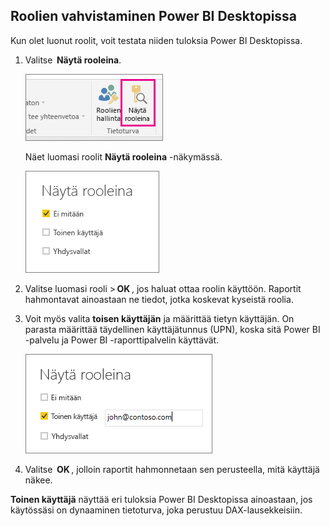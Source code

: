 ## <a name="validate-the-roles-within-power-bi-desktop"></a>Roolien vahvistaminen Power BI Desktopissa
Kun olet luonut roolit, voit testata niiden tuloksia Power BI Desktopissa.

1. Valitse  **Näytä rooleina**. 

    ![](./media/rls-desktop-view-as-roles/powerbi-desktop-rls-view-as-roles.png)

    Näet luomasi roolit **Näytä rooleina** -näkymässä.

    ![](./media/rls-desktop-view-as-roles/powerbi-desktop-rls-view-as-roles-dialog.png)

3. Valitse luomasi rooli > **OK** , jos haluat ottaa roolin käyttöön. Raportit hahmontavat ainoastaan ne tiedot, jotka koskevat kyseistä roolia. 

4. Voit myös valita **toisen käyttäjän** ja määrittää tietyn käyttäjän. On parasta määrittää täydellinen käyttäjätunnus (UPN), koska sitä Power BI -palvelu ja Power BI -raporttipalvelin käyttävät.

    ![](./media/rls-desktop-view-as-roles/powerbi-desktop-rls-other-user.png)

1. Valitse  **OK** , jolloin raportit hahmonnetaan sen perusteella, mitä käyttäjä näkee. 

**Toinen käyttäjä** näyttää eri tuloksia Power BI Desktopissa ainoastaan, jos käytössäsi on dynaaminen tietoturva, joka perustuu DAX-lausekkeisiin. 

